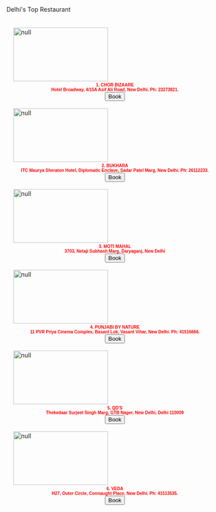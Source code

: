 <!--# index.php-->
<html>
<head>
<title>Restaurant</title>
<link rel="stylesheet" href="style1.css" type="text/css" media="screen" />



</head>
<body>

<form method = "post" action = "<?php $_SERVER['PHP_SELF']; ?>"
<div id="maincontainer">
<div id="header">Delhi's Top Restaurant</div>
<div id="body">
<br><div class="rest-outer">
<div class="rest-inner">
<br>
&nbsp;&nbsp;&nbsp;&nbsp;<img src="Bizare.jpg" style="width:220px;height:125px;" alt="null">
<br>
<center><b><font face="Arial" size="1" color="red">1. CHOR BIZAARE <br>Hotel Broadway, 4/15A Asif Ali Road, New Delhi. Ph: 23273821.
</font></b><br>
<input type="submit" formaction = "login.php" value="Book" name='submit'>
</center>
</div>
<div class="rest-inner">
<br>
&nbsp;&nbsp;&nbsp;&nbsp;<img src="Bukhara.jpg" style="width:220px;height:125px;" alt="null">
<br>
<center><b><font face="Arial" size="1" color="red">2. BUKHARA <br>ITC Maurya Sheraton Hotel, Diplomatic Enclave, Sadar Patel Marg, New Delhi. Ph: 26112233.
</font></b><br>
<input type="submit" formaction = "login.php" value="Book" name='submit'>
</center>

</div>
<div class="rest-inner">
<br>
&nbsp;&nbsp;&nbsp;&nbsp;<img src="moti.jpg" style="width:220px;height:125px;" alt="null">
<br>
<center><b><font face="Arial" size="1" color="red">3. MOTI MAHAL <br> 3703, Netaji Subhash Marg, Daryaganj, New Delhi
</font></b><br>
<input type="submit" formaction = "login.php" value="Book" name='submit'>
</center>

</div>
<div class="rest-inner">
<br>
&nbsp;&nbsp;&nbsp;&nbsp;<img src="pbn.jpg" style="width:220px;height:125px;" alt="null">
<br>
<center><b><font face="Arial" size="1" color="red">4. PUNJABI BY NATURE <br> 11 PVR Priya Cinema Complex, Basant Lok, Vasant Vihar, New Delhi. Ph: 41516666.
</font></b><br>
<input type="submit" formaction = "login.php" value="Book" name='submit'>
</center>

</div>
<div class="rest-inner">
<br>
&nbsp;&nbsp;&nbsp;&nbsp;<img src="qds.jpg" style="width:220px;height:125px;" alt="null">
<br>
<center><b><font face="Arial" size="1" color="red">5. QD'S <br> Thekedaar Surjeet Singh Marg, GTB Nager, New Delhi, Delhi 110009
</font></b><br>
<input type="submit" formaction = "login.php" value="Book" name='submit'>
</center>

</div>

<div class="rest-inner">
<br>
&nbsp;&nbsp;&nbsp;&nbsp;<img src="veda.jpg" style="width:220px;height:125px;" alt="null">
<br>
<center><b><font face="Arial" size="1" color="red">6. VEDA <br>H27, Outer Circle, Connaught Place, New Delhi. Ph: 41513535.
</font></b><br>
<input type="submit" formaction = "login.php" value="Book" name='submit'>
</center>

</div>
</div>
</div>
</div>
</body>
</html>
